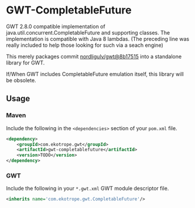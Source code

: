 # GWT-CompletableFuture
GWT 2.8.0 compatible implementation of java.util.concurrent.CompletableFuture and supporting classes. The implementation is compatible with Java 8 lambdas.
(The preceding line was really included to help those looking for such via a seach engine)

This merely packages commit [nordligulv/gwt@8b17515](https://github.com/nordligulv/gwt/commit/8b175153216b527e735a07feda4cb5d822caa7c8) into a standalone library for GWT.

If/When GWT includes CompletableFuture emulation itself, this library will be obsolete.

## Usage

### Maven

Include the following in the `<dependencies>` section of your `pom.xml` file.

```xml
<dependency>
    <groupId>com.ekotrope.gwt</groupId>
    <artifactId>gwt-completablefuture</artifactId>
    <version>TODO</version>
</dependency>
```

### GWT

Include the following in your `*.gwt.xml` GWT module descriptor file.

```xml
<inherits name='com.ekotrope.gwt.CompletableFuture'/>
```


